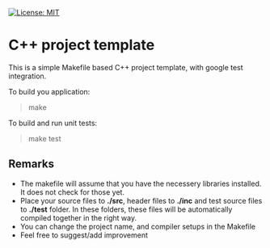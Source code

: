 [![License: MIT](https://img.shields.io/badge/License-MIT-yellow.svg)](https://opensource.org/licenses/MIT)


C++ project template 
=====================

This is a simple Makefile based C++ project template, with google test integration.

To build you application:
> make

To build and run unit tests:
> make test

Remarks
-------

+ The makefile will assume that you have the necessery libraries installed. It does not check for those yet. 
+ Place your source files to __./src__, header files to __./inc__ and test source files to __./test__ folder. In these folders, these files will be automatically compiled together in the right way.
+ You can change the project name, and compiler setups in the Makefile
+ Feel free to suggest/add improvement

